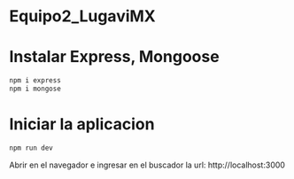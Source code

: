 # Equipo2_LugaviMX

# Instalar Express, Mongoose 

```javascript 
npm i express
npm i mongose
```

# Iniciar la aplicacion

```javascript
npm run dev
```

Abrir en el navegador e ingresar en el buscador la url: http://localhost:3000
